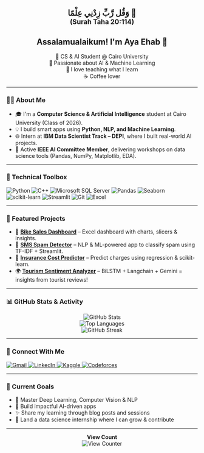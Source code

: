 <h2 align="center">وَقُل رَّبِّ زِدْنِي عِلْمًا 📖 <br><sub>(Surah Taha 20:114)</sub></h2>

<h2 align="center">Assalamualaikum! I'm Aya Ehab 👋</h2>

<p align="center">
  🚀 CS & AI Student @ Cairo University <br>
  🧠 Passionate about AI & Machine Learning <br>
  💬 I love teaching what I learn <br>
  ☕ Coffee lover
</p>

---

### 👩‍💻 About Me

- 🎓 I'm a **Computer Science & Artificial Intelligence** student at Cairo University (Class of 2026).
- 💡 I build smart apps using **Python, NLP, and Machine Learning**.
- 🌐 Intern at **IBM Data Scientist Track – DEPI**, where I built real-world AI projects.
- 📢 Active **IEEE AI Committee Member**, delivering workshops on data science tools (Pandas, NumPy, Matplotlib, EDA).

---

### 🔧 Technical Toolbox

![Python](https://img.shields.io/badge/-Python-3776AB?style=for-the-badge&logo=python&logoColor=white)
![C++](https://img.shields.io/badge/-C++-00599C?style=for-the-badge&logo=c%2B%2B&logoColor=white)
![Microsoft SQL Server](https://img.shields.io/badge/Microsoft%20SQL%20Server-CC2927?style=for-the-badge&logo=microsoft-sql-server&logoColor=white)
![Pandas](https://img.shields.io/badge/-Pandas-150458?style=for-the-badge&logo=pandas&logoColor=white)
![Seaborn](https://img.shields.io/badge/-Seaborn-2E3F4F?style=for-the-badge&logoColor=white)
![scikit-learn](https://img.shields.io/badge/-Scikit--learn-F7931E?style=for-the-badge&logo=scikit-learn&logoColor=white)
![Streamlit](https://img.shields.io/badge/-Streamlit-FF4B4B?style=for-the-badge&logo=streamlit&logoColor=white)
![Git](https://img.shields.io/badge/-Git-F05032?style=for-the-badge&logo=git&logoColor=white)
![Excel](https://img.shields.io/badge/-Excel-217346?style=for-the-badge&logo=microsoft-excel&logoColor=white)

---

### 🧠 Featured Projects

- 🚴 **[Bike Sales Dashboard](https://github.com/AyA-EhaB/Bike_Sales_Dashboard)** – Excel dashboard with charts, slicers & insights.
- 📱 **[SMS Spam Detector](https://github.com/AyA-EhaB/Spam_Detector)** – NLP & ML-powered app to classify spam using TF-IDF + Streamlit.
- 💸 **[Insurance Cost Predictor](https://github.com/AyA-EhaB/insurance-cost-app)** – Predict charges using regression & scikit-learn.
- 🌍 **[Tourism Sentiment Analyzer](https://github.com/Mosapmohamd/DEPI-Graduation-Project)** – BiLSTM + Langchain + Gemini = insights from tourist reviews!

---

### 📊 GitHub Stats & Activity

<p align="center">
  <img src="https://github-readme-stats.vercel.app/api?username=AyA-EhaB&show_icons=true&theme=ambient_gradient" alt="GitHub Stats">
  <br>
  <img src="https://github-readme-stats.vercel.app/api/top-langs/?username=AyA-EhaB&layout=compact&theme=ambient_gradient" alt="Top Languages">
  <br>
  <img src="https://streak-stats.demolab.com?user=AyA-EhaB&theme=ambient_gradient" alt="GitHub Streak">
</p>

---

### 📣 Connect With Me

<p align="left">
  <a href="mailto:ayaehap567@gmail.com" target="_blank">
    <img src="https://img.shields.io/badge/Gmail-D14836?style=for-the-badge&logo=gmail&logoColor=white" alt="Gmail">
  </a>
  <a href="https://www.linkedin.com/in/aya-ehab-ramadan-a6bab4252/" target="_blank">
    <img src="https://img.shields.io/badge/LinkedIn-Aya%20Ehab-0077B5?style=for-the-badge&logo=linkedin&logoColor=white" alt="LinkedIn">
  </a>
  <a href="https://www.kaggle.com/ayaehabramadan" target="_blank">
    <img src="https://img.shields.io/badge/Kaggle-Aya%20Ehab-20BEFF?style=for-the-badge&logo=kaggle&logoColor=white" alt="Kaggle">
  </a>
  <a href="https://codeforces.com/profile/Aya_Ehab25" target="_blank">
    <img src="https://img.shields.io/badge/Codeforces-Aya_Ehab25-1F8ACB?style=for-the-badge&logo=codeforces&logoColor=white" alt="Codeforces">
  </a>
</p>

---

### 🌱 Current Goals

- 🔬 Master Deep Learning, Computer Vision & NLP
- 🧪 Build impactful AI-driven apps
- ✨ Share my learning through blog posts and sessions
- 💼 Land a data science internship where I can grow & contribute

---

<p align="center">
  <strong>View Count</strong><br>
  <img src="https://profile-counter.glitch.me/AyA-EhaB/count.svg" alt="View Counter">
</p>
